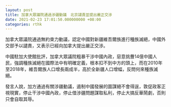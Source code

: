 ```yaml
---
layout: post
title: 加拿大眾議院通過涉疆動議　北京譴責並提出嚴正交涉
date: 2021-02-23 17:01:50.000000000 +08:00
categories: rthk
---
```


加拿大眾議院通過無約束力動議，認定中國對新疆維吾爾族進行種族滅絕，中國外交部予以譴責，又表示已經向加拿大提出嚴正交涉。

中國駐加大使館批評，加拿大眾議院粗暴干涉中國內政，惡意挑釁14億中國人民，強調種族滅絕在國際法中有明確定義，根本扣不到中方的頭上，而在2010年至2018年，維吾爾族人口增長兩成半，高於全新疆人口增幅，反問何來種族滅絕。

發言人說，加方通過有關涉疆動議，遏制中國發展的圖謀絕不會得逞，敦促政客正視現實，停止干涉中國內政，停止借涉疆問題謀取私利，停止大搞反華鬧劇，否則只會自取其辱。
